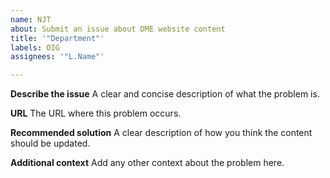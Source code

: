 ```yaml
---
name: NJT
about: Submit an issue about DME website content
title: '"Department"'
labels: OIG
assignees: '"L.Name"'

---
```


**Describe the issue** 
A clear and concise description of what the problem is.

**URL**
The URL where this problem occurs.

**Recommended solution**
A clear description of how you think the content should be updated.

**Additional context**
Add any other context about the problem here.
